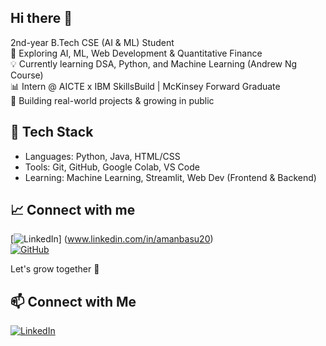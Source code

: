 ## Hi there 👋

 2nd-year B.Tech CSE (AI & ML) Student  
🚀 Exploring AI, ML, Web Development & Quantitative Finance  
💡 Currently learning DSA, Python, and Machine Learning (Andrew Ng Course)  
📊 Intern @ AICTE x IBM SkillsBuild | McKinsey Forward Graduate  
🌱 Building real-world projects & growing in public

## 🔧 Tech Stack
- Languages: Python, Java, HTML/CSS
- Tools: Git, GitHub, Google Colab, VS Code
- Learning: Machine Learning, Streamlit, Web Dev (Frontend & Backend)

## 📈 Connect with me
[![LinkedIn](https://img.shields.io/badge/LinkedIn-Connect-blue)] (www.linkedin.com/in/amanbasu20)  
[![GitHub](https://img.shields.io/badge/GitHub-AmanBasu20-black)](https://github.com/AmanBasu20)

Let's grow together 🚀
## 📫 Connect with Me

[![LinkedIn](https://img.shields.io/badge/LinkedIn-Aman%20Basu-blue?style=flat-square&logo=linkedin)](https://www.linkedin.com/in/amanbasu20)


